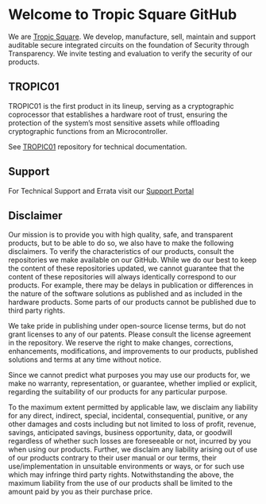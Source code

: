 # Welcome to Tropic Square GitHub

We are [Tropic Square](https://tropicsquare.com).
We develop, manufacture, sell, maintain and support auditable secure integrated circuits on the foundation of Security through Transparency.
We invite testing and evaluation to verify the security of our products. 

## TROPIC01

TROPIC01 is the first product in its lineup, serving as a cryptographic coprocessor that 
establishes a hardware root of trust, ensuring the protection of the system’s most sensitive assets while offloading cryptographic 
functions from an Microcontroller.

See [TROPIC01](https://github.com/tropicsquare/tropic01) repository for technical documentation.

## Support

For Technical Support and Errata visit our [Support Portal](https://support.desk.tropicsquare.com/) 

## Disclaimer

Our mission is to provide you with high quality, safe, and transparent products, but to be able to do so, we also have to make the following disclaimers. 
To verify the characteristics of our products, consult the repositories we make available on our GitHub. While we do our best to keep the content of these repositories updated, we cannot guarantee that the content of these repositories will always identically correspond to our products. For example, there may be delays in publication or differences in the nature of the software solutions as published and as included in the hardware products. Some parts of our products cannot be published due to third party rights. 

We take pride in publishing under open-source license terms, but do not grant licenses to any of our patents. Please consult the license agreement in the repository.  We reserve the right to make changes, corrections, enhancements, modifications, and improvements to our products, published solutions and terms at any time without notice.

Since we cannot predict what purposes you may use our products for, we make no warranty, representation, or guarantee, whether implied or explicit, regarding the suitability of our products for any particular purpose. 

To the maximum extent permitted by applicable law, we disclaim any liability for any direct, indirect, special, incidental, consequential, punitive, or any other damages and costs including but not limited to loss of profit, revenue, savings, anticipated savings, business opportunity, data, or goodwill regardless of whether such losses are foreseeable or not, incurred by you when using our products. Further, we disclaim any liability arising out of use of our products contrary to their user manual or our terms, their use/implementation in unsuitable environments or ways, or for such use which may infringe third party rights. Notwithstanding the above, the maximum liability from the use of our products shall be limited to the amount paid by you as their purchase price.

